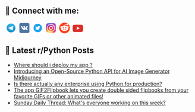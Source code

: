 ## 🔎 Connect with me:
[<img src="https://github.com/bullbesh/bullbesh/blob/main/images/Telegram.png" width="32" height="32" />](https://t.me/bullbesh)
[<img src="https://github.com/bullbesh/bullbesh/blob/main/images/VK.png" width="32" height="32" />](https://vk.com/bullbesh)
[<img src="https://github.com/bullbesh/bullbesh/blob/main/images/Twitter.png" width="32" height="32" />](https://twitter.com/bullbesh1)
[<img src="https://github.com/bullbesh/bullbesh/blob/main/images/Instagram.png" width="32" height="32" />](https://www.instagram.com/bullbesh)
[<img src="https://github.com/bullbesh/bullbesh/blob/main/images/Reddit.png" width="32" height="32" />](https://www.reddit.com/user/bullbesh)
[<img src="https://github.com/bullbesh/bullbesh/blob/main/images/YouTube.png" width="32" height="32" />](https://www.youtube.com/channel/UCtfjRs6uzgq5mfm8S06WTcg)

## 📕 Latest r/Python Posts
<!-- BLOG-POST-LIST:START -->
- [Where should i deploy my app ?](https://www.reddit.com/r/Python/comments/13to585/where_should_i_deploy_my_app/)
- [Introducing an Open-Source Python API for AI Image Generator Midjourney](https://www.reddit.com/r/Python/comments/13tndcj/introducing_an_opensource_python_api_for_ai_image/)
- [Is there actually any enterprise using Python for production?](https://www.reddit.com/r/Python/comments/13tmfiq/is_there_actually_any_enterprise_using_python_for/)
- [The app GIF2Flipbook lets you create double sided flipbooks from your favorite GIFs or other animated files!](https://www.reddit.com/r/Python/comments/13tm9l9/the_app_gif2flipbook_lets_you_create_double_sided/)
- [Sunday Daily Thread: What&#39;s everyone working on this week?](https://www.reddit.com/r/Python/comments/13tm4oh/sunday_daily_thread_whats_everyone_working_on/)
<!-- BLOG-POST-LIST:END -->
